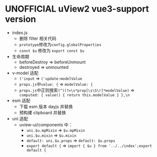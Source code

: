 # __UNOFFICIAL__ uView2 vue3-support version

- index.js
  - 删除 filter 相关代码
  - `prototype`修改为`config.globalProperties`
  - `const $u` 修改为 `export const $u`
- 生命周期
  - beforeDestroy => beforeUnmount
  - destroyed => unmounted
- v-model 适配
  - `('input` => `('update:modelValue`
  - `props.js`中`value: {` => `modelValue: {`
  - `props.js`中正则搜索`(^)(?=\s*prop[\s\S\r]*modelValue)` => `    computed: { value() { return this.modelValue } },\n`
- esm 适配
  - 下载 esm 版本 dayjs 并替换
  - 预构建 clipboard 并替换
- uni 适配
  - uview-ui/components 中：
    - `uni.$u.mpMixin` => `$u.mpMixin`
    - `uni.$u.mixin` => `$u.mixin`
    - `default: uni.$u.props` => `default: $u.props`
    - `export default {` => `import { $u } from '../../index';export default {`
